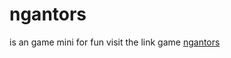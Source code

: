 # ngantors
is an game mini for fun
visit the link game [ngantors](https://dramdani.github.io/ngantors/)
